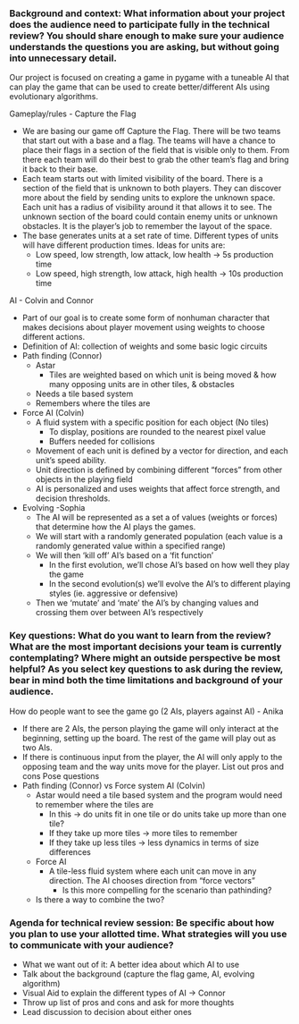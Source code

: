 ### Background and context: What information about your project does the audience need to participate fully in the technical review? You should share enough to make sure your audience understands the questions you are asking, but without going into unnecessary detail.
Our project is focused on creating a game in pygame with a tuneable AI that can play the game that can be used to create better/different AIs using evolutionary algorithms.

Gameplay/rules - Capture the Flag
- We are basing our game off Capture the Flag. There will be two teams that start out with a base and a flag. The teams will  have a chance to place their flags in a section of the field that is visible only to them. From there each team will do their best to grab the other team’s flag and bring it back to their base.
- Each team starts out with limited visibility of the board. There is a section of the field that is unknown to both players. They can discover more about the field by sending units to explore the unknown space. Each unit has a radius of visibility around it that allows it to see. The unknown section of the board could contain enemy units or unknown obstacles. It is the player’s job to remember the layout of the space.
- The base generates units at a set rate of time. Different types of units will have different production times. Ideas for units are:
  - Low speed, low strength, low attack, low health -> 5s production time
  - Low speed, high strength, low attack, high health -> 10s production time
  
AI - Colvin and Connor 
- Part of our goal is to create some form of nonhuman character that makes decisions about player movement using weights to choose different actions. 
- Definition of AI: collection of weights and some basic logic circuits
- Path finding (Connor)
  - Astar 
    - Tiles are weighted based on which unit is being moved & how many opposing units are in other tiles, & obstacles
  - Needs a tile based system 
  - Remembers where the tiles are
- Force AI (Colvin)
  - A fluid system with a specific position for each object (No tiles)
     - To display, positions are rounded to the nearest pixel value
     - Buffers needed for collisions
  - Movement of each unit is defined by a vector for direction, and each unit’s speed ability.
  - Unit direction is defined by combining different “forces” from other objects in the playing field
  - AI is personalized and uses weights that affect force strength, and  decision thresholds.
- Evolving -Sophia
  - The AI will be represented as a set a of values (weights or forces) that determine how the AI plays the games. 
  - We will start with a randomly generated population (each value is a randomly generated value within a specified range)
  - We will then ‘kill off’ AI’s based on a ‘fit function’
    - In the first evolution, we’ll chose AI’s based on how well they play the game
    - In the second evolution(s) we’ll evolve the AI’s to different playing styles (ie. aggressive or defensive)
  - Then we ‘mutate’ and ‘mate’ the AI’s by changing values and crossing them over between AI’s respectively
  
### Key questions: What do you want to learn from the review? What are the most important decisions your team is currently contemplating? Where might an outside perspective be most helpful? As you select key questions to ask during the review, bear in mind both the time limitations and background of your audience.
How do people want to see the game go (2 AIs, players against AI) - Anika
- If there are 2 AIs, the person playing the game will only interact at the beginning, setting up the board. The rest of the game will play out as two AIs.
- If there is continuous input from the player, the AI will only apply to the opposing team and the way units move for the player. 
List out pros and cons
Pose questions
- Path finding (Connor) vs Force system AI (Colvin)
  - Astar would need a tile based system and the program would need to remember where the tiles are
    - In this -> do units fit in one tile or do units take up more than one tile?
    - If they take up more tiles -> more tiles to remember
    - If they take up less tiles -> less dynamics in terms of size differences
  - Force AI
    - A tile-less fluid system where each unit can move in any direction. The AI chooses direction from “force vectors”
      - Is this more compelling for the scenario than pathinding?
  - Is there a way to combine the two?

### Agenda for technical review session: Be specific about how you plan to use your allotted time. What strategies will you use to communicate with your audience?
- What we want out of it: A better idea about which AI to use
- Talk about the background (capture the flag game, AI, evolving algorithm)
- Visual Aid to explain the different types of AI -> Connor
- Throw up list of pros and cons and ask for more thoughts
- Lead discussion to decision about either ones
